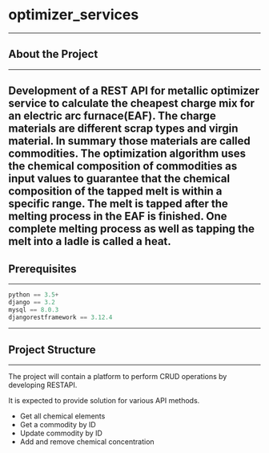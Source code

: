 # optimizer_services
---
## About the Project
---
Development of a REST API for metallic optimizer service to calculate the cheapest charge mix for an electric arc furnace(EAF).
The charge materials are different scrap types and virgin material. In summary those materials are called commodities. 
The optimization algorithm uses the chemical composition of commodities as input values to guarantee that the chemical composition of the tapped melt is within a specific range.
The melt is tapped after the melting process in the EAF is finished. One complete melting process as well as tapping the melt into a ladle is called a heat.
----
## Prerequisites
---
```python
python == 3.5+
django == 3.2
mysql == 8.0.3
djangorestframework == 3.12.4
```
---
## Project Structure
---
The project will contain a platform to perform CRUD operations by developing RESTAPI.

It is expected to provide solution for various API methods.
- Get all chemical elements
- Get a commodity by ID
- Update commodity by ID
- Add and remove chemical concentration

